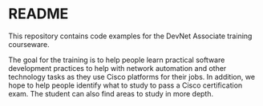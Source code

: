 # README

This repository contains code examples for the DevNet Associate training courseware.

The goal for the training is to help people learn practical software development practices to help with network automation and other technology tasks as they use Cisco platforms for their jobs. In addition, we hope to help people identify what to study to pass a Cisco certification exam. The student can also find areas to study in more depth.

